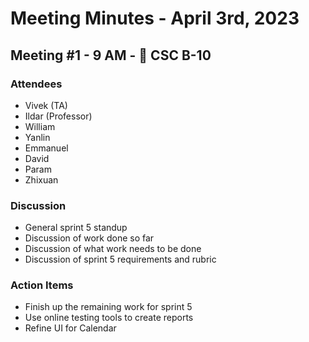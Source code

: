 # Meeting Minutes - April 3rd, 2023
## Meeting #1 - 9 AM - 📍 CSC B-10
### Attendees
-   Vivek (TA)
-   Ildar (Professor)
-   William
-   Yanlin
-   Emmanuel
-   David
-   Param
-   Zhixuan

### Discussion
- General sprint 5 standup
- Discussion of work done so far
- Discussion of what work needs to be done
- Discussion of sprint 5 requirements and rubric

### Action Items
- Finish up the remaining work for sprint 5
- Use online testing tools to create reports
- Refine UI for Calendar